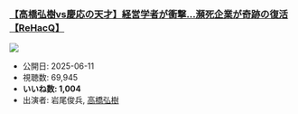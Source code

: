 ### [【高橋弘樹vs慶応の天才】経営学者が衝撃…瀕死企業が奇跡の復活【ReHacQ】](https://www.youtube.com/watch?v=KlRybeuw028)
[![](https://img.youtube.com/vi/KlRybeuw028/sddefault.jpg)](https://www.youtube.com/watch?v=KlRybeuw028)
-   公開日: 2025-06-11
-   視聴数: 69,945
-   **いいね数: 1,004**
-   出演者: 岩尾俊兵, [高橋弘樹](/rehacq_fan/people/高橋弘樹 "wikilink")

